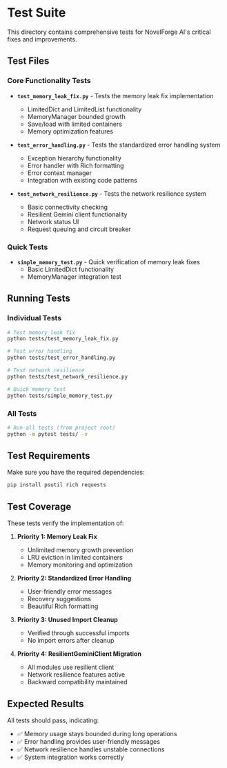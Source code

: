 # Test Suite

This directory contains comprehensive tests for NovelForge AI's critical fixes and improvements.

## Test Files

### Core Functionality Tests

- **`test_memory_leak_fix.py`** - Tests the memory leak fix implementation

  - LimitedDict and LimitedList functionality
  - MemoryManager bounded growth
  - Save/load with limited containers
  - Memory optimization features

- **`test_error_handling.py`** - Tests the standardized error handling system

  - Exception hierarchy functionality
  - Error handler with Rich formatting
  - Error context manager
  - Integration with existing code patterns

- **`test_network_resilience.py`** - Tests the network resilience system
  - Basic connectivity checking
  - Resilient Gemini client functionality
  - Network status UI
  - Request queuing and circuit breaker

### Quick Tests

- **`simple_memory_test.py`** - Quick verification of memory leak fixes
  - Basic LimitedDict functionality
  - MemoryManager integration test

## Running Tests

### Individual Tests

```bash
# Test memory leak fix
python tests/test_memory_leak_fix.py

# Test error handling
python tests/test_error_handling.py

# Test network resilience
python tests/test_network_resilience.py

# Quick memory test
python tests/simple_memory_test.py
```

### All Tests

```bash
# Run all tests (from project root)
python -m pytest tests/ -v
```

## Test Requirements

Make sure you have the required dependencies:

```bash
pip install psutil rich requests
```

## Test Coverage

These tests verify the implementation of:

1. **Priority 1: Memory Leak Fix**

   - Unlimited memory growth prevention
   - LRU eviction in limited containers
   - Memory monitoring and optimization

2. **Priority 2: Standardized Error Handling**

   - User-friendly error messages
   - Recovery suggestions
   - Beautiful Rich formatting

3. **Priority 3: Unused Import Cleanup**

   - Verified through successful imports
   - No import errors after cleanup

4. **Priority 4: ResilientGeminiClient Migration**
   - All modules use resilient client
   - Network resilience features active
   - Backward compatibility maintained

## Expected Results

All tests should pass, indicating:

- ✅ Memory usage stays bounded during long operations
- ✅ Error handling provides user-friendly messages
- ✅ Network resilience handles unstable connections
- ✅ System integration works correctly
